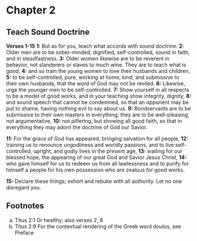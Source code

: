 # Chapter 2

## Teach Sound Doctrine

**Verses 1-15**
**1:** But as for you, teach what accords with sound doctrine.
**2:** Older men are to be sober-minded, dignified, self-controlled, sound in faith, and in steadfastness.
**3:** Older women likewise are to be reverent in behavior, not slanderers or slaves to much wine. They are to teach what is good,
**4:** and so train the young women to love their husbands and children,
**5:** to be self-controlled, pure, working at home, kind, and submissive to their own husbands, that the word of God may not be reviled.
**6:** Likewise, urge the younger men to be self-controlled.
**7:** Show yourself in all respects to be a model of good works, and in your teaching show integrity, dignity,
**8:** and sound speech that cannot be condemned, so that an opponent may be put to shame, having nothing evil to say about us.
**9:** Bondservants are to be submissive to their own masters in everything; they are to be well-pleasing, not argumentative,
**10:** not pilfering, but showing all good faith, so that in everything they may adorn the doctrine of God our Savior.

**11:** For the grace of God has appeared, bringing salvation for all people,
**12:** training us to renounce ungodliness and worldly passions, and to live self-controlled, upright, and godly lives in the present age,
**13:** waiting for our blessed hope, the appearing of our great God and Savior Jesus Christ,
**14:** who gave himself for us to redeem us from all lawlessness and to purify for himself a people for his own possession who are zealous for good works.

**15:** Declare these things; exhort and rebuke with all authority. Let no one disregard you.

## Footnotes

<ol type='a'>
	<li>Titus 2:1 Or healthy; also verses 2, 8</li>
	<li>Titus 2:9 For the contextual rendering of the Greek word doulos, see Preface</li>
</ol>
